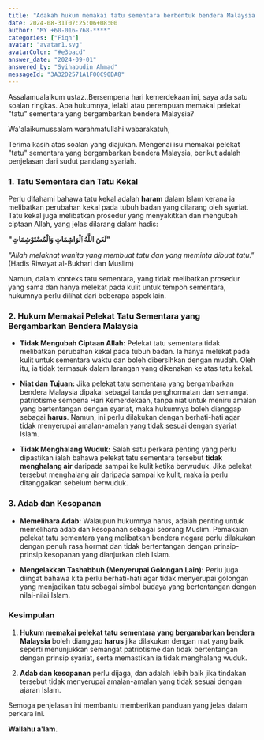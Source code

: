 ```yaml
---
title: "Adakah hukum memakai tatu sementara berbentuk bendera Malaysia untuk lelaki dan wanita bersempena Hari Kemerdekaan?"
date: 2024-08-31T07:25:06+08:00
author: "MY +60-016-768-****"
categories: ["Fiqh"]
avatar: "avatar1.svg"
avatarColor: "#e3bacd"
answer_date: "2024-09-01"
answered_by: "Syihabudin Ahmad"
messageId: "3A32D2571A1F00C90DA8"
---
```


Assalamualaikum ustaz..Bersempena hari kemerdekaan ini, saya ada satu soalan ringkas. Apa hukumnya, lelaki atau perempuan memakai pelekat "tatu" sementara yang bergambarkan bendera Malaysia?

<!--more-->

Wa'alaikumussalam warahmatullahi wabarakatuh,

Terima kasih atas soalan yang diajukan. Mengenai isu memakai pelekat "tatu" sementara yang bergambarkan bendera Malaysia, berikut adalah penjelasan dari sudut pandang syariah.

### 1. **Tatu Sementara dan Tatu Kekal**

Perlu difahami bahawa tatu kekal adalah **haram** dalam Islam kerana ia melibatkan perubahan kekal pada tubuh badan yang dilarang oleh syariat. Tatu kekal juga melibatkan prosedur yang menyakitkan dan mengubah ciptaan Allah, yang jelas dilarang dalam hadis:

**"لَعَنَ اللَّهُ ٱلْوَاشِمَاتِ وَٱلْمُسْتَوْشِمَاتِ"**

_"Allah melaknat wanita yang membuat tatu dan yang meminta dibuat tatu."_
(Hadis Riwayat al-Bukhari dan Muslim)

Namun, dalam konteks tatu sementara, yang tidak melibatkan prosedur yang sama dan hanya melekat pada kulit untuk tempoh sementara, hukumnya perlu dilihat dari beberapa aspek lain.

### 2. **Hukum Memakai Pelekat Tatu Sementara yang Bergambarkan Bendera Malaysia**

- **Tidak Mengubah Ciptaan Allah:** Pelekat tatu sementara tidak melibatkan perubahan kekal pada tubuh badan. Ia hanya melekat pada kulit untuk sementara waktu dan boleh dibersihkan dengan mudah. Oleh itu, ia tidak termasuk dalam larangan yang dikenakan ke atas tatu kekal.

- **Niat dan Tujuan:** Jika pelekat tatu sementara yang bergambarkan bendera Malaysia dipakai sebagai tanda penghormatan dan semangat patriotisme sempena Hari Kemerdekaan, tanpa niat untuk meniru amalan yang bertentangan dengan syariat, maka hukumnya boleh dianggap sebagai **harus**. Namun, ini perlu dilakukan dengan berhati-hati agar tidak menyerupai amalan-amalan yang tidak sesuai dengan syariat Islam.

- **Tidak Menghalang Wuduk:** Salah satu perkara penting yang perlu dipastikan ialah bahawa pelekat tatu sementara tersebut **tidak menghalang air** daripada sampai ke kulit ketika berwuduk. Jika pelekat tersebut menghalang air daripada sampai ke kulit, maka ia perlu ditanggalkan sebelum berwuduk.

### 3. **Adab dan Kesopanan**

- **Memelihara Adab:** Walaupun hukumnya harus, adalah penting untuk memelihara adab dan kesopanan sebagai seorang Muslim. Pemakaian pelekat tatu sementara yang melibatkan bendera negara perlu dilakukan dengan penuh rasa hormat dan tidak bertentangan dengan prinsip-prinsip kesopanan yang dianjurkan oleh Islam.

- **Mengelakkan Tashabbuh (Menyerupai Golongan Lain):** Perlu juga diingat bahawa kita perlu berhati-hati agar tidak menyerupai golongan yang menjadikan tatu sebagai simbol budaya yang bertentangan dengan nilai-nilai Islam.

### Kesimpulan

1. **Hukum memakai pelekat tatu sementara yang bergambarkan bendera Malaysia** boleh dianggap **harus** jika dilakukan dengan niat yang baik seperti menunjukkan semangat patriotisme dan tidak bertentangan dengan prinsip syariat, serta memastikan ia tidak menghalang wuduk.

2. **Adab dan kesopanan** perlu dijaga, dan adalah lebih baik jika tindakan tersebut tidak menyerupai amalan-amalan yang tidak sesuai dengan ajaran Islam.

Semoga penjelasan ini membantu memberikan panduan yang jelas dalam perkara ini.

**Wallahu a'lam.**
